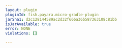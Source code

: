 ```yaml
---
layout: plugin
pluginId: fish.payara.micro-gradle-plugin
jarSha1: d2c128144589ac2d32f666a36b587363108c81bb
isJarAvailable: true
error: NONE
violations: []

---
```

